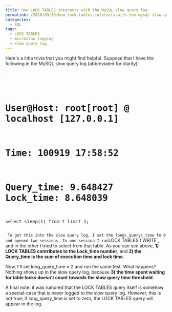 ```yaml
---
title: How LOCK TABLES interacts with the MySQL slow query log
permalink: /2010/09/19/how-lock-tables-interacts-with-the-mysql-slow-query-log/
categories:
  - SQL
tags:
  - LOCK TABLES
  - microslow logging
  - slow query log
---
```

Here's a little trivia that you might find helpful. Suppose that I have the following in the MySQL slow query log (abbreviated for clarity):

`<pre>
# User@Host: root[root] @ localhost [127.0.0.1]
# Time: 100919 17:58:52
# Query_time: 9.648427  Lock_time: 8.648039
select sleep(1) from t limit 1;
</pre>` 
To get this into the slow query log, I set the long\_query\_time to 0 and opened two sessions. In one session I ran `LOCK TABLES t WRITE`, and in the other I tried to select from that table. As you can see above, **1) LOCK TABLES contributes to the Lock_time number**, and **2) the Query_time is the sum of execution time and lock time**.

Now, I'll set long\_query\_time = 2 and run the same test. What happens? Nothing shows up in the slow query log, because **3) the time spent waiting for table locks doesn't count towards the slow query time threshold**.

A final note: it was rumored that the LOCK TABLES query itself is somehow a special-case that is never logged to the slow query log. However, this is not true; if long\_query\_time is set to zero, the LOCK TABLES query will appear in the log.
